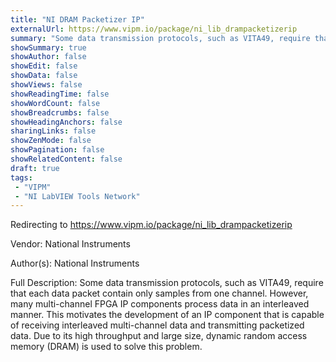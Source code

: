 ```yaml
---
title: "NI DRAM Packetizer IP"
externalUrl: https://www.vipm.io/package/ni_lib_drampacketizerip
summary: "Some data transmission protocols, such as VITA49, require that each data packet contain only samples from one channel."
showSummary: true
showAuthor: false
showEdit: false
showData: false
showViews: false
showReadingTime: false
showWordCount: false
showBreadcrumbs: false
showHeadingAnchors: false
sharingLinks: false
showZenMode: false
showPagination: false
showRelatedContent: false
draft: true
tags:
 - "VIPM"
 - "NI LabVIEW Tools Network"
---
```


Redirecting to https://www.vipm.io/package/ni_lib_drampacketizerip

Vendor: National Instruments

Author(s): National Instruments
 
Full Description:
Some data transmission protocols, such as VITA49, require that each data packet contain only samples from one channel.  However, many multi-channel FPGA IP components process data in an interleaved manner.  This motivates the development of an IP component that is capable of receiving interleaved multi-channel data and transmitting packetized data.  Due to its high throughput and large size, dynamic random access memory (DRAM) is used to solve this problem.
